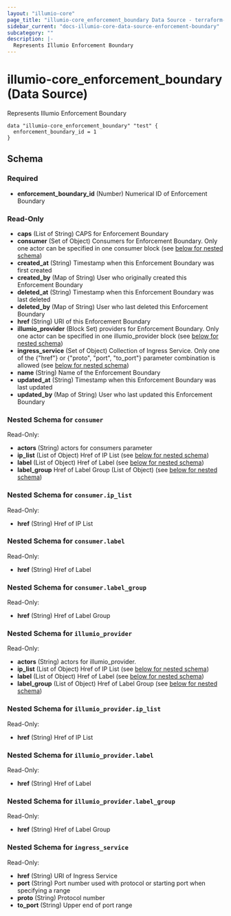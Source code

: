 ```yaml
---
layout: "illumio-core"
page_title: "illumio-core_enforcement_boundary Data Source - terraform-provider-illumio-core"
sidebar_current: "docs-illumio-core-data-source-enforcement-boundary"
subcategory: ""
description: |-
  Represents Illumio Enforcement Boundary
---
```


# illumio-core_enforcement_boundary (Data Source)

Represents Illumio Enforcement Boundary

```hcl
data "illumio-core_enforcement_boundary" "test" {
  enforcement_boundary_id = 1
}
```

## Schema

### Required

- **enforcement_boundary_id** (Number) Numerical ID of Enforcement Boundary


### Read-Only

- **caps** (List of String) CAPS for Enforcement Boundary
- **consumer** (Set of Object) Consumers for Enforcement Boundary. Only one actor can be specified in one consumer block (see [below for nested schema](#nestedatt--consumer))
- **created_at** (String) Timestamp when this Enforcement Boundary was first created
- **created_by** (Map of String) User who originally created this Enforcement Boundary
- **deleted_at** (String) Timestamp when this Enforcement Boundary was last deleted
- **deleted_by** (Map of String) User who last deleted this Enforcement Boundary
- **href** (String) URI of this Enforcement Boundary
- **illumio_provider** (Block Set) providers for Enforcement Boundary. Only one actor can be specified in one illumio_provider block (see [below for nested schema](#nestedblock--illumio_provider))
- **ingress_service** (Set of Object) Collection of Ingress Service. Only one of the {"href"} or {"proto", "port", "to_port"} parameter combination is allowed (see [below for nested schema](#nestedatt--ingress_service))
- **name** (String) Name of the Enforcement Boundary
- **updated_at** (String) Timestamp when this Enforcement Boundary was last updated
- **updated_by** (Map of String) User who last updated this Enforcement Boundary

<a id="nestedatt--consumer"></a>
### Nested Schema for `consumer`

Read-Only:

- **actors** (String) actors for consumers parameter
- **ip_list** (List of Object) Href of IP List (see [below for nested schema](#nestedobjatt--consumer--ip_list))
- **label** (List of Object) Href of Label (see [below for nested schema](#nestedobjatt--consumer--label))
- **label_group** Href of Label Group (List of Object) (see [below for nested schema](#nestedobjatt--consumer--label_group))

<a id="nestedobjatt--consumer--ip_list"></a>
### Nested Schema for `consumer.ip_list`

Read-Only:

- **href** (String) Href of IP List


<a id="nestedobjatt--consumer--label"></a>
### Nested Schema for `consumer.label`

Read-Only:

- **href** (String) Href of Label


<a id="nestedobjatt--consumer--label_group"></a>
### Nested Schema for `consumer.label_group`

Read-Only:

- **href** (String) Href of Label Group



<a id="nestedblock--illumio_provider"></a>
### Nested Schema for `illumio_provider`

Read-Only:

- **actors** (String) actors for illumio_provider.
- **ip_list** (List of Object) Href of IP List (see [below for nested schema](#nestedatt--illumio_provider--ip_list))
- **label** (List of Object) Href of Label (see [below for nested schema](#nestedatt--illumio_provider--label))
- **label_group** (List of Object) Href of Label Group (see [below for nested schema](#nestedatt--illumio_provider--label_group))

<a id="nestedatt--illumio_provider--ip_list"></a>
### Nested Schema for `illumio_provider.ip_list`

Read-Only:

- **href** (String) Href of IP List


<a id="nestedatt--illumio_provider--label"></a>
### Nested Schema for `illumio_provider.label`

Read-Only:

- **href** (String) Href of Label


<a id="nestedatt--illumio_provider--label_group"></a>
### Nested Schema for `illumio_provider.label_group`

Read-Only:

- **href** (String) Href of Label Group



<a id="nestedatt--ingress_service"></a>
### Nested Schema for `ingress_service`

Read-Only:

- **href** (String) URI of Ingress Service
- **port** (String) Port number used with protocol or starting port when specifying a range
- **proto** (String) Protocol number
- **to_port** (String) Upper end of port range


